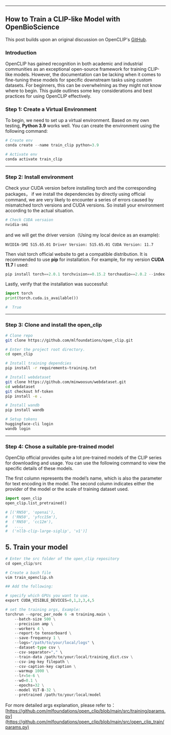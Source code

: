 

---

## How to Train a CLIP-like Model with OpenBioScience

This post builds upon an original discussion on OpenCLIP's [GitHub](https://github.com/mlfoundations/open_clip/discussions/812).

### Introduction

OpenCLIP has gained recognition in both academic and industrial communities as an exceptional open-source framework for training CLIP-like models. However, the documentation can be lacking when it comes to fine-tuning these models for specific downstream tasks using custom datasets. For beginners, this can be overwhelming as they might not know where to begin. This guide outlines some key considerations and best practices for using OpenCLIP effectively.


### Step 1: Create a Virtual Environment

To begin, we need to set up a virtual environment. Based on my own testing, **Python 3.9** works well. You can create the environment using the following command:


```python
# Create env
conda create --name train_clip python=3.9

# Activate env
conda activate train_clip
```
---

### Step 2: Install environment
Check your CUDA version before installing torch and the corresponding packages， if we install the dependencies by directly using official command, we are very likely to encounter a series of errors caused by mismatched torch versions and CUDA versions. So install your environment according to the actual situation.

```python
# Check CUDA versaion
nvidia-smi
```

and we will get the driver version（Using my local device as an example):

```
NVIDIA-SMI 515.65.01 Driver Version: 515.65.01 CUDA Version: 11.7
```

Then visit torch official website to get a compatible  distribution. It is recommended to use  **pip** for installation. For example, for my version **CUDA 11.7** I used:



```python
pip install torch==2.0.1 torchvision==0.15.2 torchaudio==2.0.2 --index-url https://download.pytorch.org/whl/cu117
```

Lastly, verify that the installation was successful:
```python
import torch
print(torch.cuda.is_available())

#  True
```
---
### Step 3: Clone and install the open_clip 

```bash
# Clone repo
git clone https://github.com/mlfoundations/open_clip.git

# Enter the project root directory.
cd open_clip

# Install training dependcies 
pip install -r requirements-training.txt

# Install webdataset
git clone https://github.com/minwoosun/webdataset.git
cd webdataset
git checkout hf-token
pip install -e .

# Install wandb
pip install wandb

# Setup tokens
huggingface-cli login
wandb login
```

---
###  Step 4: Chose a suitable pre-trained model
OpenClip official provides quite a lot pre-trained models of the CLIP series for downloading and usage. You can use the following command to view the specific details of these models.

The first column represents the model’s name, which is also the parameter for text encoding in the model. The second column indicates either the provider of the model or the scale of training dataset used.


```python
import open_clip
open_clip.list_pretrained()

# [('RN50', 'openai'),
#  ('RN50', 'yfcc15m'),
#  ('RN50', 'cc12m'),
#   ...,
#  ('nllb-clip-large-siglip', 'v1')]
```



## 5. Train your model


```python
# Enter the src folder of the open_clip repository
cd open_clip/src

# Create a bash file
vim train_openclip.sh

## Add the following:

# specify which GPUs you want to use.
export CUDA_VISIBLE_DEVICES=0,1,2,3,4,5

# set the training args, Example:
torchrun --nproc_per_node 6 -m training.main \
    --batch-size 500 \
    --precision amp \
    --workers 4 \
    --report-to tensorboard \
    --save-frequency 1 \
    --logs="/path/to/your/local/logs" \
    --dataset-type csv \
    --csv-separator="," \
    --train-data /path/to/your/local/training_dict.csv \
    --csv-img-key filepath \
    --csv-caption-key caption \
    --warmup 1000 \
    --lr=5e-6 \
    --wd=0.1 \
    --epochs=32 \
    --model ViT-B-32 \
    --pretrained /path/to/your/local/model

```


For more detailed args explanation, please refer to：[https://github.com/mlfoundations/open_clip/blob/main/src/training/params.py](https://github.com/mlfoundations/open_clip/blob/main/src/open_clip_train/params.py)




